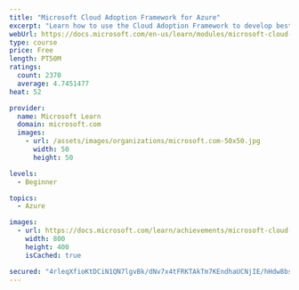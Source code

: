 ```yaml
---
title: "Microsoft Cloud Adoption Framework for Azure"
excerpt: "Learn how to use the Cloud Adoption Framework to develop best practices for cloud adoption in real-world scenarios."
webUrl: https://docs.microsoft.com/en-us/learn/modules/microsoft-cloud-adoption-framework-for-azure/
type: course
price: Free
length: PT50M
ratings:
  count: 2370
  average: 4.7451477
heat: 52

provider:
  name: Microsoft Learn
  domain: microsoft.com
  images:
    - url: /assets/images/organizations/microsoft.com-50x50.jpg
      width: 50
      height: 50

levels:
  - Beginner

topics:
  - Azure

images:
  - url: https://docs.microsoft.com/learn/achievements/microsoft-cloud-adoption-framework-for-azure-social.png
    width: 800
    height: 400
    isCached: true

secured: "4rleqXfioKtDCiN1QN7lgvBk/dNv7x4tFRKTAkTm7KEndhaUCNjIE/hHdw8bs0QHtkU7ARyJs8mvqx3D7gD0RPiH3g7G1hgLsC7yx8OSbdjmGJis3Q0qk64+hhzl+ew/apZc/8N7I52hkdn1KbKkTri95UIYkfzYmQ2JP7kxYxtv29Q3qTlnZZ4pbO4gpG1+qmOojkqb3k5pOPGk3iARblYY8yzsIc29CrwrRrcY4LqaRj0guGxWLBJ75+PD73s23Ru7jxp8NgYDJkd07Lfds+2qO2RzcedbXsqtG7KVEr347nYAFOiYVRh8DEbe0dRQoMWf7D0/62rq2a81aox/V9vw+KTGLHLxmanjbMUE0o2mMtlDHwQyUatJiZwSxirXyGpSf48e4oD1h9zl6d0Q551wGgzsqtdpQURTxGEWQmI=;NEyB7r7/zWKPnCZhI7IyQQ=="
---
```


